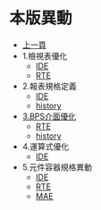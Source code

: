# 本版異動

* [上一頁](../README.md)
* 1.檢視表優化
  * [IDE](ITEM_1/IDE/README.md)
  * [RTE](ITEM_1/RTE/README.md)
* 2.報表規格定義
  * [IDE](ITEM_2/IDE/README.md)
  * [history](ITEM_2/history.md)
* [3.BPS介面優化](ITEM_3/README.md)
  * [RTE](ITEM_3/RTE/README.md)
  * [history](ITEM_3/history.md)
* 4.運算式優化
  * [IDE](ITEM_4/IDE/README.md)
* 5.元件容器規格異動
  * [IDE](ITEM_5/IDE/README.md)
  * [RTE](ITEM_5/RTE/README.md)
  * [MAE](ITEM_5/MAE/README.md)